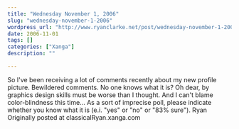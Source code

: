 ```yaml
---
title: "Wednesday November 1, 2006"
slug: "wednesday-november-1-2006"
wordpress_url: "http://www.ryanclarke.net/post/wednesday-november-1-2006/"
date: 2006-11-01
tags: []
categories: ["Xanga"]
description: ""

---
```


So I've been receiving a lot of comments recently about my new profile picture. Bewildered comments. No one knows what it is? Oh dear, by graphics design skills must be worse than I thought. And I can't blame color-blindness this time...
As a sort of imprecise poll, please indicate whether you know what it is (e.i. "yes" or "no" or "83% sure").
Ryan
Originally posted at classicalRyan.xanga.com
